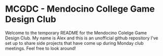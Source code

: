 # MCGDC - Mendocino College Game Design Club

Welcome to the temporary README for the Mendocino Colelge Game Design Club. My name is Alex and this is an unofficial github repository I've set up to share side projects that have come up during Monday club meetings. Feel free to look around!
